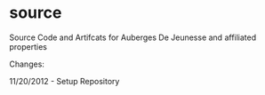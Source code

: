 source
======

Source Code and Artifcats for Auberges De Jeunesse and affiliated properties

Changes:

11/20/2012 - Setup Repository
